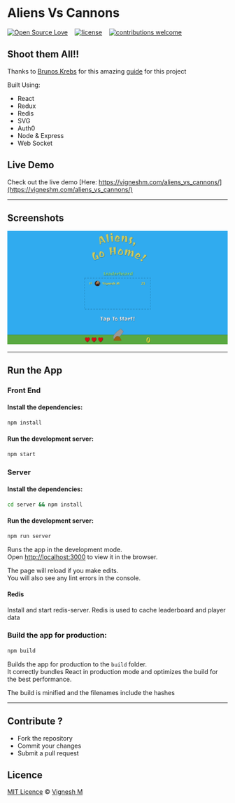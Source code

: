 # Aliens Vs Cannons

[![Open Source Love](https://badges.frapsoft.com/os/v2/open-source.svg?v=102)](https://github.com/vigzmv/aliens_vs_cannons)
&nbsp;&nbsp;
[![license](https://img.shields.io/github/license/mashape/apistatus.svg)](https://github.com/vigzmv/aliens_vs_cannons)
&nbsp;&nbsp;
[![contributions welcome](https://img.shields.io/badge/contributions-welcome-brightgreen.svg?style=flat)](https://github.com/vigzmv/aliens_vs_cannons)

## Shoot them All!!

Thanks to [Brunos Krebs](https://twitter.com/brunoskrebs) for this amazing [guide](https://auth0.com/blog/developing-games-with-react-redux-and-svg-part-1/) for this project

Built Using:

* React
* Redux
* Redis
* SVG
* Auth0
* Node & Express
* Web Socket

## Live Demo

Check out the live demo
[Here: https://vigneshm.com/aliens_vs_cannons/](https://vigneshm.com/aliens_vs_cannons/)

<hr>

## Screenshots

![Welcome Screen](./complete.png)

<hr>

## Run the App

### Front End

#### Install the dependencies:

```sh
npm install
```

#### Run the development server:

```sh
npm start
```

### Server

#### Install the dependencies:

```sh
cd server && npm install
```

#### Run the development server:

```sh
npm run server
```

Runs the app in the development mode.<br> Open
[http://localhost:3000](http://localhost:3000) to view it in the browser.

The page will reload if you make edits.<br> You will also see any lint errors in
the console.

#### Redis

Install and start redis-server. Redis is used to cache leaderboard and player data


### Build the app for production:

```sh
npm build
```

Builds the app for production to the `build` folder.<br> It correctly bundles
React in production mode and optimizes the build for the best performance.

The build is minified and the filenames include the hashes

<hr>

## Contribute ?

* Fork the repository
* Commit your changes
* Submit a pull request

## Licence

[MIT Licence](https://github.com/vigzmv/aliens_vs_cannons/blob/master/LICENSE) ©
[Vignesh M](https://vigneshm.com)
